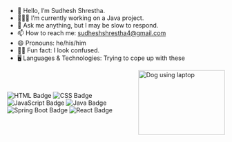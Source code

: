 - 👋 Hello, I’m Sudhesh Shrestha.
- 👨🏻‍💻 I’m currently working on a Java project.
- 💬 Ask me anything, but I may be slow to respond.
- 📫 How to reach me: sudheshshrestha4@gmail.com
- 😄 Pronouns: he/his/him
- 😵‍💫 Fun fact: I look confused.
- 🖥️ Languages & Technologies: Trying to cope up with these

<div style="display: flex; align-items: center;">
  <!-- Language Badges on the left -->
  <div>
    <img src="https://img.shields.io/badge/HTML-E34F26?style=flat&logo=html5&logoColor=white" alt="HTML Badge">
    <img src="https://img.shields.io/badge/CSS-1572B6?style=flat&logo=css3&logoColor=white" alt="CSS Badge">
    <img src="https://img.shields.io/badge/JavaScript-ffff00?style=flat&logo=javascript&logoColor=black" alt="JavaScript Badge">
    <img src="https://img.shields.io/badge/Java-007396?style=flat&logo=java&logoColor=white" alt="Java Badge">
    <img src="https://img.shields.io/badge/Spring%20Boot-6DB33F?style=flat&logo=springboot&logoColor=white" alt="Spring Boot Badge">
    <img src="https://img.shields.io/badge/React-61DAFB?style=flat&logo=react&logoColor=black" alt="React Badge">
  </div>

  <!-- Dog GIF with a 50px margin to the left -->
  <img src="https://i.imgur.com/5A22MNp.gif" width="200" height="150" alt="Dog using laptop" style="margin-left: 50px;">
</div>
